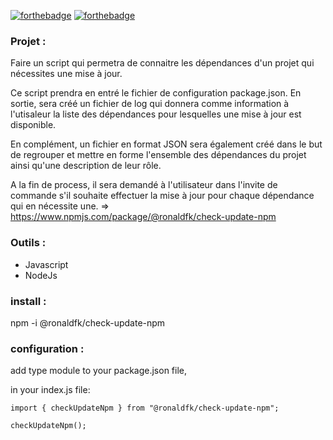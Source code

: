 [![forthebadge](https://img.shields.io/badge/LinkedIn-0077B5?style=for-the-badge&logo=linkedin&logoColor=white)](https://www.linkedin.com/in/ronald-fonlebeck)
[![forthebadge](https://img.shields.io/badge/Node.js-43853D?style=for-the-badge&logo=node.js&logoColor=white)](https://forthebadge.com)

### Projet :
Faire un script qui permetra de connaitre les dépendances d'un projet qui nécessites une mise à jour.

Ce script prendra en entré le fichier de configuration package.json.
En sortie, sera créé un fichier de log qui donnera comme information à l'utisaleur la liste des dépendances pour lesquelles une mise à jour est disponible.

En complément, un fichier en format JSON sera également créé dans le but de regrouper et mettre en forme l'ensemble des dépendances du projet ainsi qu'une description de leur rôle.

A la fin de process, il sera demandé à l'utilisateur dans l'invite de commande s'il souhaite effectuer la mise à jour pour chaque dépendance qui en nécessite une.
=> https://www.npmjs.com/package/@ronaldfk/check-update-npm

### Outils :

- Javascript
- NodeJs

### install :

npm -i @ronaldfk/check-update-npm

### configuration :
add type module to your package.json file,

in your index.js file:
```
import { checkUpdateNpm } from "@ronaldfk/check-update-npm";

checkUpdateNpm();

```
